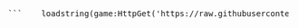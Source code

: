 <pre> ```    loadstring(game:HttpGet('https://raw.githubusercontent.com/citex6/JJS/refs/heads/main/prototype/loadstring.lua'))() ``` </pre>
